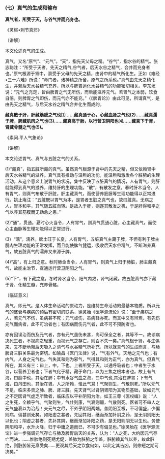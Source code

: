 ### (七）真气的生成和输布

**真气者，所受于天，与谷气并而充身也。**

​《灵枢•刺节真邪》

〔讲解〕

本文论述真气的生成。

真气，又名“原气”、“元气”。“天”，指先天父母之精。“谷气”，指水谷的精气。张志聪注：“所受于天者，先天之精气,谷气者，后天水谷之精气，合并而充身者也。”原气根源于肾中，禀受于父母的先天之精，由肾中的精气所化生。正如《难经•三十六难》所说：“命门者，诸神精之所舍，原气之所系也。”真气由先天之精化生，并赖后天水谷精气充养，所以与脾胃运化水谷精气的功能密切相关。李东垣说：“元气之充足，皆由脾胃之气无所伤，而后能滋养元气。若胃气之本弱，饮食自倍，则脾胃之气即伤，而元气亦不能充。”（《脾胃论》）由此可见，所谓真气，是由先天之精气，与后天水谷之精气合并化生而成的。

**藏真散于肝，肝藏筋膜之气也⑴……藏真通于心，心藏血脉之气也(2)……藏真濡于脾，脾藏肌肉之气也(3)……藏真高于肺，以行营卫阴阳也⑷……藏真下于肾，肾藏骨髓之气也(5)。**

​《素问.平人气象论》

〔讲解〕

本文论述胃气、真气与五脏之气的关系。

(1)“藏真”，指五脏所藏的真气。虽然真气根源于肾中的先天之精，但又依赖胃中后天水谷精气的滋养。真气具有推动与温煦的功能，能温煦和激发各个脏腑的生理活动。从这个意义上说胃气的状况，集中反映了五脏真气的情况，人有胃气，则肝就能得到真气的滋养，维持肝的生理功能。“散”，有散发之意。春时肝木当令，人有胃气，则真气布散于肝脏，肝主藏真气，而使营养筋膜等生理功能得以正常进行。姚止庵注：“五脏既以胃气为本，是胃者五脏之真气也，故曰脏真。无病之人，胃本和平，其气随五脏而转。是故入于肝，则遂其散发之机，于是肝得和平之气以养其筋膜而无劲急之患。”

(2)“通”，贯通。夏时心火当令，人有胃气，则真气贯通心脏，心主藏真气，而使心主血脉等生理功能得以正常进行。

(3）“濡”，濡养。脾土旺于长夏，人有胃气，五脏真气主藏于脾，不但有利于脾主肌肉生理功能的正常发挥，而且能使脾气健运，吸收后天水谷精气，不断滋养真气，故五脏真气的濡养又来源于脾。

(4)“高”，有上归之意。秋时肺金当令，人有胃气，则真气上归于肺脏，肺主藏真气，故能主治节，宣通运行营卫阴阳之气。

(5)“下”，有下藏之意。冬时肾水当令，阳气内敛，肾气闭藏，故五脏真气亦下藏于肾，化精生髓，充养骨骼。

〔临证意义〕

真气，即元气。是人体生命活动的原动力，是维持生命活动的最基本物质。所以元气的盛衰与疾病的预后有密切的联系，徐灵胎《医学源流论》说：“至于疾病之人，若元气不伤，虽病甚不死；元气或伤，虽病轻亦死。而其中又有辨焉，有先伤元气而病者，此不可治者也；有因病而伤元气者，此不可不预防者也。

亦有因误治而伤及元气者，亦有元气虽伤未甚，尚可保全之者，其等不一。故诊病决死生者，不视病之轻重，而视元气之存亡，则百不失一矣。”真气根于肾，与生俱来，又不断地赖后天吸入之清气与水谷精气所补充，所以就真气的生成而言，与肺脾肾三脏关系最为密切。如喻昌《医门法律》说，“气有外气，天地之元气也；有内气，人身之元气也。气失其和则为邪气，气得其和则为正气，亦为真气。但真气所在，其义有三：曰上，中，下也。上者所受于天，以通呼吸者也；中者生于水谷，以营养卫者也；下者气化于精，藏于命门，以为三焦之根本者也。故上有气海，曰膻中也，其治在肺；中有水谷气血之海，曰中气也,其治在脾胃；下有气海，曰丹田也，其治在肾。人之所赖，惟此气耳！气聚则生，气散则死。”所以元气不足，临床多责之肺、脾、肾三脏。先天肾气以肾阴肾阳为其物质基础，故如元气之不足因肾气虚乏所致者，临床应以平补阴阳为治。如王三尊《医权编》说：“人之生死，全赖乎气。气聚则生，气壮则康，气衰则弱，气散则死。医者可不审人之元气盛衰以为治哉！夫元气之尽，不外乎阴阳两端。盖阴阳互根，不可偏盛，少偏则病，偏甚则死矣。如阳虚之甚者，先回其阳，继而渐加补阴之药，是无阴则阳无以化也；阴虚之甚者，先补其阴，继而渐加补阳之药，是无阳则阴无以生也。务使阴阳和平，水升火降，归于中庸之道而已，不可少有偏见也。”徐灵胎在《医学源流论》进一步强调元气存亡与肺及脾胃后天的关系，认为：“人之死，大约因元气存亡而决。……惟肺绝则死期尤促，盖肺为脏腑之华盖，脏腑赖其气以养，故此脏绝，则脏腑皆无禀受矣……更观其后天之饮食何如，以此定其吉凶，则修短之期可决矣。”

